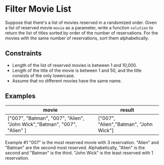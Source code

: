 # Filter Movie List

Suppose that there's a list of movies reserved in a randomized order. Given a list of reserved movie `movie` as a parameter, write a function `solution` to return the list of titles sorted by order of the number of reservations. For the movies with the same number of reservations, sort them alphabetically.

## Constraints

- Length of the list of reserved movies is between 1 and 10,000.
- Length of the title of the movie is between 1 and 50, and the title consists of the only lowercase.
- Assume that no different movies have the same name.

## Examples

| movie                                                                    | result                                 |
| ------------------------------------------------------------------------ | -------------------------------------- |
| ["007", "Batman", "007", "Alien", "John Wick","Batman", "007", "Alien" ] | ["007", "Alien","Batman", "John Wick"] |

Example #1
"007" is the most reserved movie with 3 reservation. "Alien" and "Batman" are the second most reserved. Alphabetically, "Alien" is the second and "Batman" is the third. "John Wick" is the least reserved with 1 reservation.
